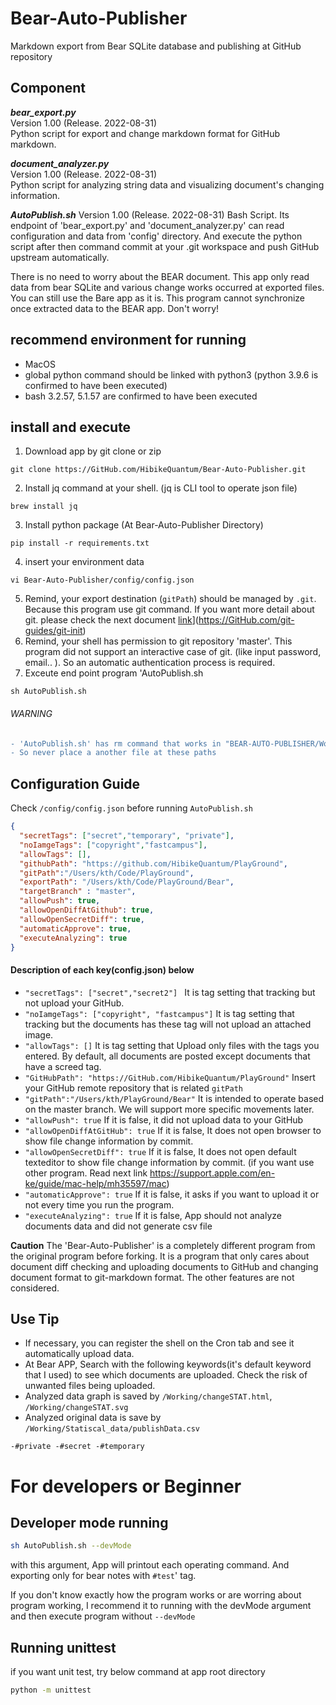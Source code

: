 # Bear-Auto-Publisher
Markdown export from Bear SQLite database and publishing at GitHub repository

## Component
***bear_export.py***   
Version 1.00 (Release. 2022-08-31)  
Python script for export and change markdown format for GitHub markdown.

***document_analyzer.py***   
Version 1.00 (Release. 2022-08-31)  
Python script for analyzing string data and visualizing document's changing information.

***AutoPublish.sh***
Version 1.00 (Release. 2022-08-31)
Bash Script. Its endpoint of 'bear_export.py' and 'document_analyzer.py' can read configuration and data from 'config' directory. And execute the python script after then command commit at your .git workspace and push GitHub upstream automatically.

There is no need to worry about the BEAR document. This app only read data from bear SQLite and various change works occurred at exported files. You can still use the Bare app as it is. This program cannot synchronize once extracted data to the BEAR app. Don't worry!

## recommend environment for running
- MacOS
- global python command should be linked with python3 (python 3.9.6 is confirmed to have been executed)
- bash 3.2.57, 5.1.57 are confirmed to have been executed

## install and execute
1. Download app by git clone or zip
```
git clone https://GitHub.com/HibikeQuantum/Bear-Auto-Publisher.git
```
2. Install jq command at your shell. (jq is CLI tool to operate json file)
```
brew install jq
```
3. Install python package (At Bear-Auto-Publisher Directory)
```
pip install -r requirements.txt
```
4. insert your environment data
```
vi Bear-Auto-Publisher/config/config.json
```
5. Remind, your export destination (`gitPath`) should be managed by `.git`. Because this program use git command. If you want more detail about git. please check the next document [link](https://GitHub.com/git-guides/git-init)](https://GitHub.com/git-guides/git-init)
6. Remind, your shell has permission to git repository 'master'. This program did not support an interactive case of git. (like input password, email.. ). So an automatic authentication process is required.
7. Exceute end point program 'AutoPublish.sh 
```
sh AutoPublish.sh
```

###### WARNING
```diff
- 'AutoPublish.sh' has rm command that works in "BEAR-AUTO-PUBLISHER/Working" directory and "exportPath" directory
- So never place a another file at these paths
```

## Configuration Guide
Check `/config/config.json` before running `AutoPublish.sh`
```json
{
  "secretTags": ["secret","temporary", "private"],
  "noIamgeTags": ["copyright","fastcampus"],
  "allowTags": [],
  "githubPath": "https://github.com/HibikeQuantum/PlayGround",
  "gitPath":"/Users/kth/Code/PlayGround",
  "exportPath": "/Users/kth/Code/PlayGround/Bear",
  "targetBranch" : "master",
  "allowPush": true,
  "allowOpenDiffAtGithub": true,
  "allowOpenSecretDiff": true,
  "automaticApprove": true,
  "executeAnalyzing": true
}
```
#### Description of each key(config.json) below
- `"secretTags": ["secret","secret2"] ` It is tag setting that tracking but not upload your GitHub.
- `"noIamgeTags": ["copyright", "fastcampus"]` It is tag setting that tracking but the documents has these tag will not upload an attached image.
- `"allowTags": []` It is tag setting that Upload only files with the tags you entered. By default, all documents are posted except documents that have a screed tag.
- `"GitHubPath": "https://GitHub.com/HibikeQuantum/PlayGround"` Insert your GitHub remote repository that is related `gitPath`
- `"gitPath":"/Users/kth/PlayGround/Bear"` It is intended to operate based on the master branch. We will support more specific movements later.
- `"allowPush": true` If it is false, it did not upload data to your GitHub
- `"allowOpenDiffAtGitHub": true` If it is false, It does not open browser to show file change information by commit.
- `"allowOpenSecretDiff": true` If it is false, It does not open default texteditor to show file change information by commit. (if you want use other program.  Read next link https://support.apple.com/en-ke/guide/mac-help/mh35597/mac)
- `"automaticApprove": true` If it is false, it asks if you want to upload it or not every time you run the program.
- `"executeAnalyzing": true` If it is false, App should not analyze documents data and did not generate csv file

**Caution**
The 'Bear-Auto-Publisher' is a completely different program from the original program before forking. 
It is a program that only cares about document diff checking and uploading documents to GitHub and changing document format to git-markdown format.
The other features are not considered.

## Use Tip
- If necessary, you can register the shell on the Cron tab and see it automatically upload data.
- At Bear APP, Search with the following keywords(it's default keyword that I used) to see which documents are uploaded. Check the risk of unwanted files being uploaded.
- Analyzed data graph is saved by `/Working/changeSTAT.html`, `/Working/changeSTAT.svg`
- Analyzed original data is save by `/Working/Statiscal_data/publishData.csv`
```
-#private -#secret -#temporary
```
# For developers or Beginner
## Developer mode running
```bash
sh AutoPublish.sh --devMode
```
with this argument, App will printout each operating command. And exporting only for bear notes with `#test`' tag.  

If you don't know exactly how the program works or are worring about program working, I recommend it to running with the devMode argument and then execute program without `--devMode`



## Running unittest
if you want unit test, try below command at app root directory
```bash
python -m unittest
```
